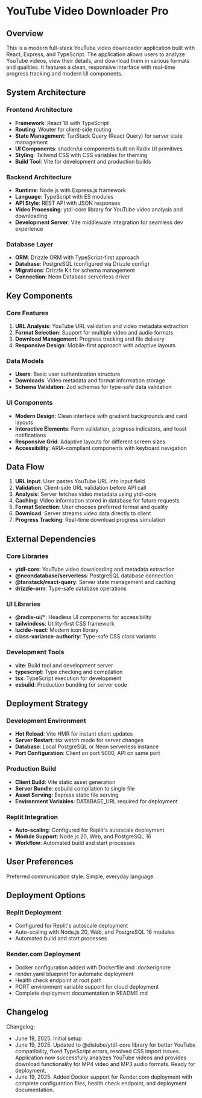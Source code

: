 # YouTube Video Downloader Pro

## Overview

This is a modern full-stack YouTube video downloader application built with React, Express, and TypeScript. The application allows users to analyze YouTube videos, view their details, and download them in various formats and qualities. It features a clean, responsive interface with real-time progress tracking and modern UI components.

## System Architecture

### Frontend Architecture
- **Framework**: React 18 with TypeScript
- **Routing**: Wouter for client-side routing
- **State Management**: TanStack Query (React Query) for server state management
- **UI Components**: shadcn/ui components built on Radix UI primitives
- **Styling**: Tailwind CSS with CSS variables for theming
- **Build Tool**: Vite for development and production builds

### Backend Architecture
- **Runtime**: Node.js with Express.js framework
- **Language**: TypeScript with ES modules
- **API Style**: REST API with JSON responses
- **Video Processing**: ytdl-core library for YouTube video analysis and downloading
- **Development Server**: Vite middleware integration for seamless dev experience

### Database Layer
- **ORM**: Drizzle ORM with TypeScript-first approach
- **Database**: PostgreSQL (configured via Drizzle config)
- **Migrations**: Drizzle Kit for schema management
- **Connection**: Neon Database serverless driver

## Key Components

### Core Features
1. **URL Analysis**: YouTube URL validation and video metadata extraction
2. **Format Selection**: Support for multiple video and audio formats
3. **Download Management**: Progress tracking and file delivery
4. **Responsive Design**: Mobile-first approach with adaptive layouts

### Data Models
- **Users**: Basic user authentication structure
- **Downloads**: Video metadata and format information storage
- **Schema Validation**: Zod schemas for type-safe data validation

### UI Components
- **Modern Design**: Clean interface with gradient backgrounds and card layouts
- **Interactive Elements**: Form validation, progress indicators, and toast notifications
- **Responsive Grid**: Adaptive layouts for different screen sizes
- **Accessibility**: ARIA-compliant components with keyboard navigation

## Data Flow

1. **URL Input**: User pastes YouTube URL into input field
2. **Validation**: Client-side URL validation before API call
3. **Analysis**: Server fetches video metadata using ytdl-core
4. **Caching**: Video information stored in database for future requests
5. **Format Selection**: User chooses preferred format and quality
6. **Download**: Server streams video data directly to client
7. **Progress Tracking**: Real-time download progress simulation

## External Dependencies

### Core Libraries
- **ytdl-core**: YouTube video downloading and metadata extraction
- **@neondatabase/serverless**: PostgreSQL database connection
- **@tanstack/react-query**: Server state management and caching
- **drizzle-orm**: Type-safe database operations

### UI Libraries
- **@radix-ui/***: Headless UI components for accessibility
- **tailwindcss**: Utility-first CSS framework
- **lucide-react**: Modern icon library
- **class-variance-authority**: Type-safe CSS class variants

### Development Tools
- **vite**: Build tool and development server
- **typescript**: Type checking and compilation
- **tsx**: TypeScript execution for development
- **esbuild**: Production bundling for server code

## Deployment Strategy

### Development Environment
- **Hot Reload**: Vite HMR for instant client updates
- **Server Restart**: tsx watch mode for server changes
- **Database**: Local PostgreSQL or Neon serverless instance
- **Port Configuration**: Client on port 5000, API on same port

### Production Build
- **Client Build**: Vite static asset generation
- **Server Bundle**: esbuild compilation to single file
- **Asset Serving**: Express static file serving
- **Environment Variables**: DATABASE_URL required for deployment

### Replit Integration
- **Auto-scaling**: Configured for Replit's autoscale deployment
- **Module Support**: Node.js 20, Web, and PostgreSQL 16
- **Workflow**: Automated build and start processes

## User Preferences

Preferred communication style: Simple, everyday language.

## Deployment Options

### Replit Deployment
- Configured for Replit's autoscale deployment
- Auto-scaling with Node.js 20, Web, and PostgreSQL 16 modules
- Automated build and start processes

### Render.com Deployment
- Docker configuration added with Dockerfile and .dockerignore
- render.yaml blueprint for automatic deployment
- Health check endpoint at root path
- PORT environment variable support for cloud deployment
- Complete deployment documentation in README.md

## Changelog

Changelog:
- June 19, 2025. Initial setup
- June 19, 2025. Updated to @distube/ytdl-core library for better YouTube compatibility, fixed TypeScript errors, resolved CSS import issues. Application now successfully analyzes YouTube videos and provides download functionality for MP4 video and MP3 audio formats. Ready for deployment.
- June 19, 2025. Added Docker support for Render.com deployment with complete configuration files, health check endpoint, and deployment documentation.